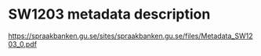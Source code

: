 # SW1203 metadata description

https://spraakbanken.gu.se/sites/spraakbanken.gu.se/files/Metadata_SW1203_0.pdf
